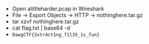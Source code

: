 * Open alittleharder.pcap in Wireshark
* File -> Export Objects -> HTTP -> nothinghere.tar.gz
* tar xzvf nothinghere.tar.gz
* cat flag.txt | base64 -d
* `DawgCTF{3xtr4ct1ng_f1l35_1s_fun}`
